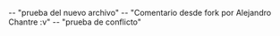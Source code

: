 -- "prueba del nuevo archivo" 
-- "Comentario desde fork por Alejandro Chantre :v"
-- "prueba de conflicto"
